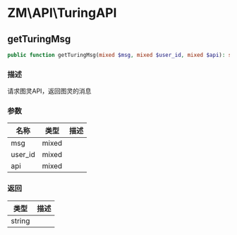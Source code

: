 # ZM\API\TuringAPI

## getTuringMsg

```php
public function getTuringMsg(mixed $msg, mixed $user_id, mixed $api): string
```

### 描述

请求图灵API，返回图灵的消息

### 参数

| 名称 | 类型 | 描述 |
| -------- | ---- | ----------- |
| msg | mixed |  |
| user_id | mixed |  |
| api | mixed |  |
### 返回

| 类型 | 描述 |
| ---- | ----------- |
| string |  |
